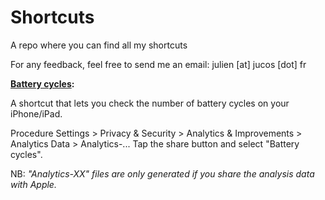 # Shortcuts
A repo where you can find all my shortcuts

For any feedback, feel free to send me an email: julien [at] jucos [dot] fr


**[Battery cycles](https://www.icloud.com/shortcuts/87e11417918541df9f3c69997318760e):**

A shortcut that lets you check the number of battery cycles on your iPhone/iPad.

Procedure
Settings > Privacy & Security > Analytics & Improvements > Analytics Data > Analytics-...
Tap the share button and select "Battery cycles".

NB: <em>"Analytics-XX" files are only generated if you share the analysis data with Apple.</em>